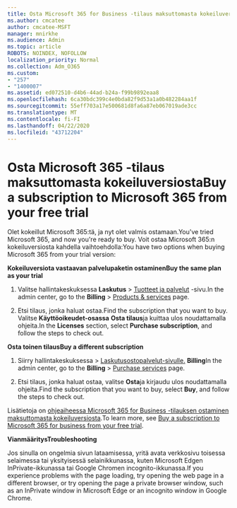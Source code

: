 ```yaml
---
title: Osta Microsoft 365 for Business -tilaus maksuttomasta kokeiluversiosta
ms.author: cmcatee
author: cmcatee-MSFT
manager: mnirkhe
ms.audience: Admin
ms.topic: article
ROBOTS: NOINDEX, NOFOLLOW
localization_priority: Normal
ms.collection: Adm_O365
ms.custom:
- "257"
- "1400007"
ms.assetid: ed072510-d4b6-44ad-b24a-f99b9892eaa8
ms.openlocfilehash: 6ca30bdc399c4e0bda82f9d53a1a0b482284aa1f
ms.sourcegitcommit: 55eff703a17e500681d8fa6a87eb067019ade3cc
ms.translationtype: MT
ms.contentlocale: fi-FI
ms.lasthandoff: 04/22/2020
ms.locfileid: "43712204"
---
```

# <a name="buy-a-subscription-to-microsoft-365-from-your-free-trial"></a><span data-ttu-id="d299d-102">Osta Microsoft 365 -tilaus maksuttomasta kokeiluversiosta</span><span class="sxs-lookup"><span data-stu-id="d299d-102">Buy a subscription to Microsoft 365 from your free trial</span></span>

<span data-ttu-id="d299d-103">Olet kokeillut Microsoft 365:tä, ja nyt olet valmis ostamaan.</span><span class="sxs-lookup"><span data-stu-id="d299d-103">You've tried Microsoft 365, and now you're ready to buy.</span></span> <span data-ttu-id="d299d-104">Voit ostaa Microsoft 365:n kokeiluversiosta kahdella vaihtoehdolla:</span><span class="sxs-lookup"><span data-stu-id="d299d-104">You have two options when buying Microsoft 365 from your trial version:</span></span>
  
 <span data-ttu-id="d299d-105">**Kokeiluversiota vastaavan palvelupaketin ostaminen**</span><span class="sxs-lookup"><span data-stu-id="d299d-105">**Buy the same plan as your trial**</span></span>
  
1. <span data-ttu-id="d299d-106">Valitse hallintakeskuksessa **Laskutus** \> [Tuotteet ja palvelut](https://go.microsoft.com/fwlink/p/?linkid=842054) -sivu.</span><span class="sxs-lookup"><span data-stu-id="d299d-106">In the admin center, go to the **Billing** \> [Products & services](https://go.microsoft.com/fwlink/p/?linkid=842054) page.</span></span>

2. <span data-ttu-id="d299d-107">Etsi tilaus, jonka haluat ostaa.</span><span class="sxs-lookup"><span data-stu-id="d299d-107">Find the subscription that you want to buy.</span></span> <span data-ttu-id="d299d-108">Valitse **Käyttöoikeudet-osassa** **Osta tilaus**ja kuittaa ulos noudattamalla ohjeita.</span><span class="sxs-lookup"><span data-stu-id="d299d-108">In the **Licenses** section, select **Purchase subscription**, and follow the steps to check out.</span></span>

<span data-ttu-id="d299d-109">**Osta toinen tilaus**</span><span class="sxs-lookup"><span data-stu-id="d299d-109">**Buy a different subscription**</span></span>
  
1. <span data-ttu-id="d299d-110">Siirry hallintakeskuksessa \> [Laskutusostopalvelut-sivulle.](https://go.microsoft.com/fwlink/p/?linkid=868433) **Billing**</span><span class="sxs-lookup"><span data-stu-id="d299d-110">In the admin center, go to the **Billing** \> [Purchase services](https://go.microsoft.com/fwlink/p/?linkid=868433) page.</span></span>

3. <span data-ttu-id="d299d-111">Etsi tilaus, jonka haluat ostaa, valitse **Osta**ja kirjaudu ulos noudattamalla ohjeita.</span><span class="sxs-lookup"><span data-stu-id="d299d-111">Find the subscription that you want to buy, select **Buy**, and follow the steps to check out.</span></span>

<span data-ttu-id="d299d-112">Lisätietoja on [ohjeaiheessa Microsoft 365 for Business -tilauksen ostaminen maksuttomasta kokeiluversiosta](https://docs.microsoft.com/office365/admin/subscriptions-and-billing/buy-a-subscription-from-your-free-trial).</span><span class="sxs-lookup"><span data-stu-id="d299d-112">To learn more, see [Buy a subscription to Microsoft 365 for business from your free trial](https://docs.microsoft.com/office365/admin/subscriptions-and-billing/buy-a-subscription-from-your-free-trial).</span></span>

<span data-ttu-id="d299d-113">**Vianmääritys**</span><span class="sxs-lookup"><span data-stu-id="d299d-113">**Troubleshooting**</span></span>

<span data-ttu-id="d299d-114">Jos sinulla on ongelmia sivun lataamisessa, yritä avata verkkosivu toisessa selaimessa tai yksityisessä selainikkunassa, kuten Microsoft Edgen InPrivate-ikkunassa tai Google Chromen incognito-ikkunassa.</span><span class="sxs-lookup"><span data-stu-id="d299d-114">If you experience problems with the page loading, try opening the web page in a different browser, or try opening the page a private browser window, such as an InPrivate window in Microsoft Edge or an incognito window in Google Chrome.</span></span>
